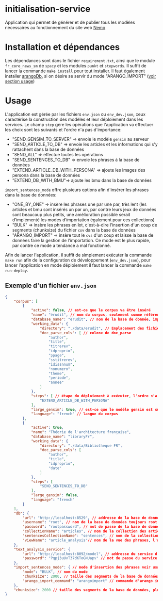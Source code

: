 # initialisation-service

Application qui permet de générer et de publier tous les modèles nécessaires au fonctionnement du site web [Nemo](https://github.com/erudit-recommandation/Nemo)

# Installation et dépendances
Les dépendances sont dans le fichier `requirement.txt`, ainsi que le module `fr_core_news_sm` de `spacy` et les modules `punkt` et `stopwords`. Il suffit de lancer la commande `make install` pour tout installer. Il faut également installer [arangoDb](https://www.arangodb.com/download-major/), si on désire se servir du mode "ARANGO_IMPORT" ([voir section usage](#usage))

# Usage
L'application est gérée par les fichiers `env.json` ou `env_dev.json`, ceux caractérise la construction des modèles et leur déploiement dans les services. Le champ `step` gère les opérations que l'application va effectuer les choix sont les suivants et l'ordre n'a pas d'importance: 

- "SEND_GENSIM_TO_SERVER" => envoie le modèle `gensim` au serveur
- "SEND_ARTICLE_TO_DB" => envoie les articles et les informations qui s'y rattachent dans la base de données
- "SEND_ALL" => effectue toutes les opérations
- "SEND_SENTENCES_TO_DB" => envoie les phrases à la base de données
- "EXTEND_ARTICLE_DB_WITH_PERSONA" => ajoute les images des persona dans la base de données
- "EXTEND_DB_WITH_BMU"=> ajoute les bmu dans la base de données

`import_sentences_mode` offre plusieurs options afin d'insérer les phrases dans la base de données:

- "ONE_BY_ONE" => insère les phrases une par une par, très lent (les articles et bmu sont insérés un par un, par contre leurs jeux de données sont beaucoup plus petits, une amélioration possible serait d'implémenté les modes d'importation également pour ces collections)
- "BULK" => insère les phrases en lot, c'est-à-dire l'insertion d'un coup de segments (chunksize) du fichier `csv` dans la base de données
- "ARANGO_IMPORT" => insère tout le `cvs` d'un coup et laisse la base de données faire la gestion de l'importation. Ce mode est le plus rapide, par contre ce mode a tendance a mal fonctionné.

Afin de lancer l'application, il suffit de simplement exécuter la commande `make run` afin de la configuration de développement (`env_dev.json`), pour lancer l'application en mode déploiement il faut lancer la commande `make run-deploy`.

## Exemple d'un fichier `env.json`
```json
{
    "corpus": [
        {
            "active": false, // est-ce que le corpus va être inséré
            "name": "érudit", // nom du corpus, seulement comme référence, il a aucune incidence
            "database_name": "erudit", // nom de la base de donnée, important pour le référencement par nemo
            "working_data": {
                "directory": "./data/erudit", // Emplacement des fichiers `doc_parse.csv`,`doce_sent_parse.csv`, `key_host_bmus.csv` ainsi que les images des persona dans le dossier `SOM_imgs` et les fichier de gensim dans le dossier `model`
                "doc_parse_cols": [ // colone de doc_parse
                    "author",
                    "title",
                    "titrerev",
                    "idproprio",
                    "ppage",
                    "sstitrerev",
                    "idissnnum",
                    "nonumero",
                    "theme",
                    "periode",
                    "annee"
                ]
            },
            "steps": [ // étape du déploiement à exécuter, l'ordre n'a pas d'importance, voir la section Usage pour plus d'information
                "EXTEND_ARTICLE_DB_WITH_PERSONA" 
            ],
            "large_gensim": true, // est-ce que le modèle gensim est sur plusieur fichier (`.syn1neg.npy et wv.vectors.npy`)
            "language": "french" // langue du corpus
        },
        {
            "active": true,
            "name": "Théorie de l'architecture française",
            "database_name": "libraryFr",
            "working_data": {
                "directory": "./data/Bibliotheque FR",
                "doc_parse_cols": [
                    "author",
                    "title",
                    "idproprio",
                    "date"
                ]
            },
            "steps": [
                "SEND_SENTENCES_TO_DB"
            ],
            "large_gensim": false,
            "language": "french"
        }
    ],
    "db": {
        "url": "http://localhost:8529", // addresse de la base de données
        "username": "root", // nom de la base de données toujours root, pas besoin de le changer
        "password": "rootpassword", // mot de passe de la base de données
        "collectionName": "articles", // nom de la collection des articles, l'application brise si changé
        "sentencesCollectionName": "sentences", // nom de la collection des phrases, l'application brise si changé
        "viewName": "article_analysis"// nom de la vue des phrases, l'application brise si changé
    },
    "text_analysis_service": {
        "url": "http://localhost:8092/model", // addresse du service d'analyse de texte avec gemsim doit inclure la route `/model`
        "password": "Pqpj3uUvT37dKToGNUapv" // mot de passe du service
    },
    "import_sentences_mode": { // mode d'insertion des phrases voir usage
        "mode": "BULK", // nom du mode
        "chunksize": 2000, // taille des segments de la base de données seulement utilisé avec les mode `ONE_BY_ONE` et `BULK`, est ignorer avec `ARANGO_IMPORT`
        "arango_import_command": "arangoimport" // commande d'arango import est ignoré par tous les modes sauf ARANGO_IMPORT
    },
    "chunksize": 2000 // taille des segments de la base de données, plus ils sont gros plus l'insertion est rapide, mais nécéssite plus de ressources
}
```